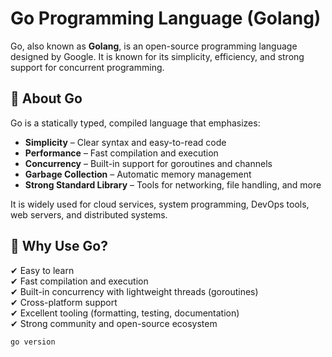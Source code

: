# Go Programming Language (Golang)

Go, also known as **Golang**, is an open-source programming language designed by Google. It is known for its simplicity, efficiency, and strong support for concurrent programming.

## 📖 About Go

Go is a statically typed, compiled language that emphasizes:

- **Simplicity** – Clear syntax and easy-to-read code
- **Performance** – Fast compilation and execution
- **Concurrency** – Built-in support for goroutines and channels
- **Garbage Collection** – Automatic memory management
- **Strong Standard Library** – Tools for networking, file handling, and more

It is widely used for cloud services, system programming, DevOps tools, web servers, and distributed systems.


## 🚀 Why Use Go?

✔ Easy to learn  
✔ Fast compilation and execution  
✔ Built-in concurrency with lightweight threads (goroutines)  
✔ Cross-platform support  
✔ Excellent tooling (formatting, testing, documentation)  
✔ Strong community and open-source ecosystem



```bash
go version

